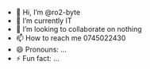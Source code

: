 - 👋 Hi, I’m @ro2-byte
- 🌱 I’m currently IT 
- 💞️ I’m looking to collaborate on nothing 
- 📫 How to reach me 0745022430
- 😄 Pronouns: ...
- ⚡ Fun fact: ...

<!---
ro2-byte/ro2-byte is a ✨ special ✨ repository because its `README.md` (this file) appears on your GitHub profile.
You can click the Preview link to take a look at your changes.
--->
